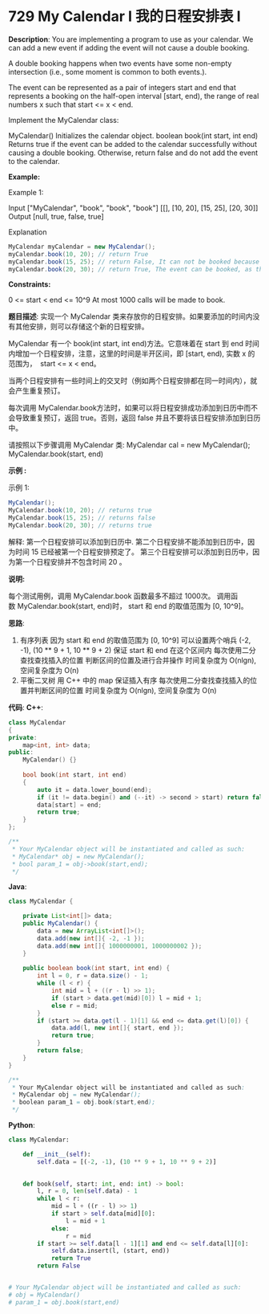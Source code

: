 # 729 My Calendar I 我的日程安排表 I

__Description__:
You are implementing a program to use as your calendar. We can add a new event if adding the event will not cause a double booking.

A double booking happens when two events have some non-empty intersection (i.e., some moment is common to both events.).

The event can be represented as a pair of integers start and end that represents a booking on the half-open interval [start, end), the range of real numbers x such that start <= x < end.

Implement the MyCalendar class:

MyCalendar() Initializes the calendar object.
boolean book(int start, int end) Returns true if the event can be added to the calendar successfully without causing a double booking. Otherwise, return false and do not add the event to the calendar.

__Example:__

Example 1:

Input
["MyCalendar", "book", "book", "book"]
[[], [10, 20], [15, 25], [20, 30]]
Output
[null, true, false, true]

Explanation

```Java
MyCalendar myCalendar = new MyCalendar();
myCalendar.book(10, 20); // return True
myCalendar.book(15, 25); // return False, It can not be booked because time 15 is already booked by another event.
myCalendar.book(20, 30); // return True, The event can be booked, as the first event takes every time less than 20, but not including 20.
```

__Constraints:__

0 <= start < end <= 10^9
At most 1000 calls will be made to book.

__题目描述__:
实现一个 MyCalendar 类来存放你的日程安排。如果要添加的时间内没有其他安排，则可以存储这个新的日程安排。

MyCalendar 有一个 book(int start, int end)方法。它意味着在 start 到 end 时间内增加一个日程安排，注意，这里的时间是半开区间，即 [start, end), 实数 x 的范围为，  start <= x < end。

当两个日程安排有一些时间上的交叉时（例如两个日程安排都在同一时间内），就会产生重复预订。

每次调用 MyCalendar.book方法时，如果可以将日程安排成功添加到日历中而不会导致重复预订，返回 true。否则，返回 false 并且不要将该日程安排添加到日历中。

请按照以下步骤调用 MyCalendar 类: MyCalendar cal = new MyCalendar(); MyCalendar.book(start, end)

__示例 :__

示例 1:

```Java
MyCalendar();
MyCalendar.book(10, 20); // returns true
MyCalendar.book(15, 25); // returns false
MyCalendar.book(20, 30); // returns true
```

解释:
第一个日程安排可以添加到日历中.  第二个日程安排不能添加到日历中，因为时间 15 已经被第一个日程安排预定了。
第三个日程安排可以添加到日历中，因为第一个日程安排并不包含时间 20 。

__说明:__

每个测试用例，调用 MyCalendar.book 函数最多不超过 1000次。
调用函数 MyCalendar.book(start, end)时， start 和 end 的取值范围为 [0, 10^9]。

__思路__:

1. 有序列表
因为 start 和 end 的取值范围为 [0, 10^9]
可以设置两个哨兵 (-2, -1), (10 \** 9 + 1, 10 ** 9 + 2) 保证 start 和 end 在这个区间内
每次使用二分查找查找插入的位置
判断区间的位置及进行合并操作
时间复杂度为 O(nlgn), 空间复杂度为 O(n)
2. 平衡二叉树
用 C++ 中的 map 保证插入有序
每次使用二分查找查找插入的位置并判断区间的位置
时间复杂度为 O(nlgn), 空间复杂度为 O(n)

__代码__:
__C++__:

```C++
class MyCalendar 
{
private:
    map<int, int> data;
public:
    MyCalendar() {}
    
    bool book(int start, int end)
    {
        auto it = data.lower_bound(end);
        if (it != data.begin() and (--it) -> second > start) return false;
        data[start] = end;
        return true;
    }
};

/**
 * Your MyCalendar object will be instantiated and called as such:
 * MyCalendar* obj = new MyCalendar();
 * bool param_1 = obj->book(start,end);
 */
```

__Java__:

```Java
class MyCalendar {

    private List<int[]> data;
    public MyCalendar() {
        data = new ArrayList<int[]>();
        data.add(new int[]{ -2, -1 });
        data.add(new int[]{ 1000000001, 1000000002 });
    }
    
    public boolean book(int start, int end) {
        int l = 0, r = data.size() - 1;
        while (l < r) {
            int mid = l + ((r - l) >> 1);
            if (start > data.get(mid)[0]) l = mid + 1;
            else r = mid;
        }
        if (start >= data.get(l - 1)[1] && end <= data.get(l)[0]) {
            data.add(l, new int[]{ start, end });
            return true;
        }
        return false;
    }
}

/**
 * Your MyCalendar object will be instantiated and called as such:
 * MyCalendar obj = new MyCalendar();
 * boolean param_1 = obj.book(start,end);
 */
```

__Python__:

```Python
class MyCalendar:

    def __init__(self):
        self.data = [(-2, -1), (10 ** 9 + 1, 10 ** 9 + 2)]

        
    def book(self, start: int, end: int) -> bool:
        l, r = 0, len(self.data) - 1
        while l < r:
            mid = l + ((r - l) >> 1)
            if start > self.data[mid][0]:
                l = mid + 1
            else:
                r = mid
        if start >= self.data[l - 1][1] and end <= self.data[l][0]:
            self.data.insert(l, (start, end))
            return True
        return False


# Your MyCalendar object will be instantiated and called as such:
# obj = MyCalendar()
# param_1 = obj.book(start,end)
```

